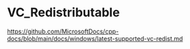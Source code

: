 # VC_Redistributable

https://github.com/MicrosoftDocs/cpp-docs/blob/main/docs/windows/latest-supported-vc-redist.md
